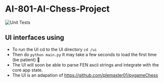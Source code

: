 # AI-801-AI-Chess-Project

![Unit Tests](https://github.com/Zarkos99/AI-801-AI-Chess-Project/actions/workflows/python-app.yml/badge.svg)

## UI interfaces using
- To run the UI cd to the UI directory `cd /ui`
- Then do `python main.py` It may take a few seconds to load the first time  (be patient) 🐇
- The UI will soon be able to parse FEN ascii strings and integrate with the core app state.
- The UI is an adapation of https://github.com/plemaster01/pygameChess